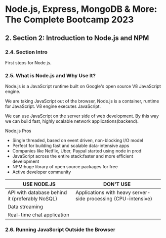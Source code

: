 # Node.js, Express, MongoDB & More: The Complete Bootcamp 2023

## 2. Section 2: Introduction to Node.js and NPM

### 2.4. Section Intro

First steps for Node.js.

### 2.5. What is Node.js and Why Use It?

Node.js is a JavaScript runtime built on Google's open source V8 JavaScript engine.

We are taking JavaScript out of the browser, Node.js is a container, runtime for JavaScript. V8 engine executes JavaScript.

We can use JavaScript on the server side of web development. By this way we can build fast, highly scalable network applications(backend).

Node.js Pros

- Single threaded, based on event driven, non-blocking I/O model
- Perfect for building fast and scalable data-intensive apps
- Companies like Netflix, Uber, Paypal started using node in prod
- JavaScript across the entire stack:faster and more efficient development
- NPM:huge library of open source packages for free
- Active developer community

| USE NODE.JS                                    | DON'T USE                                                      |
| ---------------------------------------------- | -------------------------------------------------------------- |
| API with database behind it (preferably NoSQL) | Applications with heavy server-side processing (CPU-intensive) |
|Data streaming||
|Real-time chat application||

### 2.6. Running JavaScript Outside the Browser


